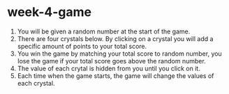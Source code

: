 # week-4-game

1. You will be given a random number at the start of the game.
2. There are four crystals below. By clicking on a crystal you will add a specific amount of points to your total score.
3. You win the game by matching your total score to random number, you lose the game if your total score goes above the random number.
4. The value of each crytal is hidden from you until you click on it.
5. Each time when the game starts, the game will change the values of each crystal.